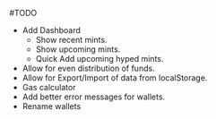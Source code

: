 #TODO
* Add Dashboard
  * Show recent mints.
  * Show upcoming mints.
  * Quick Add upcoming hyped mints.
* Allow for even distribution of funds.
* Allow for Export/Import of data from localStorage.
* Gas calculator
* Add better error messages for wallets.
* Rename wallets